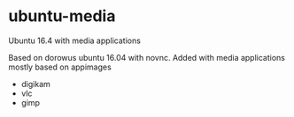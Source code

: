 # ubuntu-media
Ubuntu 16.4 with media applications

Based on dorowus ubuntu 16.04 with novnc. Added with media applications
mostly based on appimages
- digikam
- vlc
- gimp

